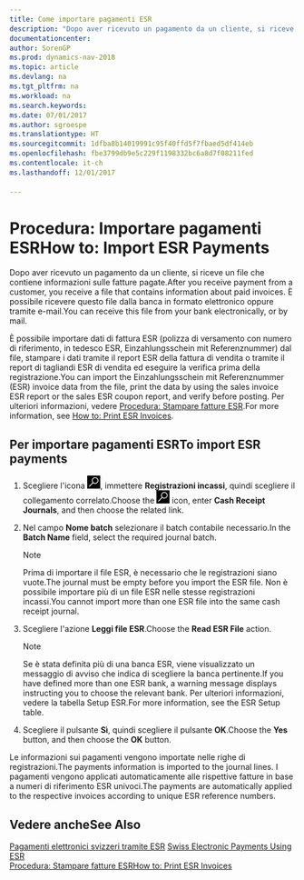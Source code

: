 ```yaml
---
title: Come importare pagamenti ESR
description: "Dopo aver ricevuto un pagamento da un cliente, si riceve un file che contiene informazioni sulle fatture pagate. È possibile ricevere questo file dalla banca in formato elettronico oppure tramite e-mail."
documentationcenter: 
author: SorenGP
ms.prod: dynamics-nav-2018
ms.topic: article
ms.devlang: na
ms.tgt_pltfrm: na
ms.workload: na
ms.search.keywords: 
ms.date: 07/01/2017
ms.author: sgroespe
ms.translationtype: HT
ms.sourcegitcommit: 1dfba8b14019991c95f40ffd5f7fbaed5df414eb
ms.openlocfilehash: fbe3799db9e5c229f1198332bc6a8d7f08211fed
ms.contentlocale: it-ch
ms.lasthandoff: 12/01/2017

---
```

# <a name="how-to-import-esr-payments"></a><span data-ttu-id="ee5d9-104">Procedura: Importare pagamenti ESR</span><span class="sxs-lookup"><span data-stu-id="ee5d9-104">How to: Import ESR Payments</span></span>
<span data-ttu-id="ee5d9-105">Dopo aver ricevuto un pagamento da un cliente, si riceve un file che contiene informazioni sulle fatture pagate.</span><span class="sxs-lookup"><span data-stu-id="ee5d9-105">After you receive payment from a customer, you receive a file that contains information about paid invoices.</span></span> <span data-ttu-id="ee5d9-106">È possibile ricevere questo file dalla banca in formato elettronico oppure tramite e-mail.</span><span class="sxs-lookup"><span data-stu-id="ee5d9-106">You can receive this file from your bank electronically, or by mail.</span></span>  

<span data-ttu-id="ee5d9-107">È possibile importare dati di fattura ESR (polizza di versamento con numero di riferimento, in tedesco ESR, Einzahlungsschein mit Referenznummer) dal file, stampare i dati tramite il report ESR della fattura di vendita o tramite il report di tagliandi ESR di vendita ed eseguire la verifica prima della registrazione.</span><span class="sxs-lookup"><span data-stu-id="ee5d9-107">You can import the Einzahlungsschein mit Referenznummer (ESR) invoice data from the file, print the data by using the sales invoice ESR report or the sales ESR coupon report, and verify before posting.</span></span> <span data-ttu-id="ee5d9-108">Per ulteriori informazioni, vedere [Procedura: Stampare fatture ESR](how-to-print-esr-invoices.md).</span><span class="sxs-lookup"><span data-stu-id="ee5d9-108">For more information, see [How to: Print ESR Invoices](how-to-print-esr-invoices.md).</span></span>  

## <a name="to-import-esr-payments"></a><span data-ttu-id="ee5d9-109">Per importare pagamenti ESR</span><span class="sxs-lookup"><span data-stu-id="ee5d9-109">To import ESR payments</span></span>  

1.  <span data-ttu-id="ee5d9-110">Scegliere l'icona ![Cerca pagina o report](../../media/ui-search/search_small.png "icona Cerca pagina o report"), immettere **Registrazioni incassi**, quindi scegliere il collegamento correlato.</span><span class="sxs-lookup"><span data-stu-id="ee5d9-110">Choose the ![Search for Page or Report](../../media/ui-search/search_small.png "Search for Page or Report icon") icon, enter **Cash Receipt Journals**, and then choose the related link.</span></span>  
2.  <span data-ttu-id="ee5d9-111">Nel campo **Nome batch** selezionare il batch contabile necessario.</span><span class="sxs-lookup"><span data-stu-id="ee5d9-111">In the **Batch Name** field, select the required journal batch.</span></span>  

    > [!NOTE]  
    >  <span data-ttu-id="ee5d9-112">Prima di importare il file ESR, è necessario che le registrazioni siano vuote.</span><span class="sxs-lookup"><span data-stu-id="ee5d9-112">The journal must be empty before you import the ESR file.</span></span> <span data-ttu-id="ee5d9-113">Non è possibile importare più di un file ESR nelle stesse registrazioni incassi.</span><span class="sxs-lookup"><span data-stu-id="ee5d9-113">You cannot import more than one ESR file into the same cash receipt journal.</span></span>  

3.  <span data-ttu-id="ee5d9-114">Scegliere l'azione **Leggi file ESR**.</span><span class="sxs-lookup"><span data-stu-id="ee5d9-114">Choose the **Read ESR File** action.</span></span>  

    > [!NOTE]  
    >  <span data-ttu-id="ee5d9-115">Se è stata definita più di una banca ESR, viene visualizzato un messaggio di avviso che indica di scegliere la banca pertinente.</span><span class="sxs-lookup"><span data-stu-id="ee5d9-115">If you have defined more than one ESR bank, a warning message displays instructing you to choose the relevant bank.</span></span> <span data-ttu-id="ee5d9-116">Per ulteriori informazioni, vedere la tabella Setup ESR.</span><span class="sxs-lookup"><span data-stu-id="ee5d9-116">For more information, see the ESR Setup table.</span></span>  

4.  <span data-ttu-id="ee5d9-117">Scegliere il pulsante **Sì**, quindi scegliere il pulsante **OK**.</span><span class="sxs-lookup"><span data-stu-id="ee5d9-117">Choose the **Yes** button, and then choose the **OK** button.</span></span>  

<span data-ttu-id="ee5d9-118">Le informazioni sui pagamenti vengono importate nelle righe di registrazioni.</span><span class="sxs-lookup"><span data-stu-id="ee5d9-118">The payments information is imported to the journal lines.</span></span> <span data-ttu-id="ee5d9-119">I pagamenti vengono applicati automaticamente alle rispettive fatture in base a numeri di riferimento ESR univoci.</span><span class="sxs-lookup"><span data-stu-id="ee5d9-119">The payments are automatically applied to the respective invoices according to unique ESR reference numbers.</span></span>  

## <a name="see-also"></a><span data-ttu-id="ee5d9-120">Vedere anche</span><span class="sxs-lookup"><span data-stu-id="ee5d9-120">See Also</span></span>  
 <span data-ttu-id="ee5d9-121">[Pagamenti elettronici svizzeri tramite ESR](swiss-electronic-payments-using-esr.md) </span><span class="sxs-lookup"><span data-stu-id="ee5d9-121">[Swiss Electronic Payments Using ESR](swiss-electronic-payments-using-esr.md) </span></span>  
 [<span data-ttu-id="ee5d9-122">Procedura: Stampare fatture ESR</span><span class="sxs-lookup"><span data-stu-id="ee5d9-122">How to: Print ESR Invoices</span></span>](how-to-print-esr-invoices.md)

